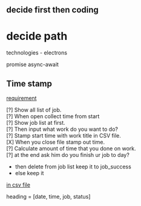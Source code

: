 ## decide first then coding 
# decide path 
technologies - electrons

promise 
async-await
## Time stamp
<u>requirement</u>

[?] Show all list of job. </br>
[?] When open collect time from start </br>
[?] Show job list at first. </br>
[?] Then input what work do you want to do? </br>
[?] Stamp start time with work title in CSV file. </br>
[X] When you close file stamp out time. </br>
[?] Calculate amount of time that you done on work. </br>
[?] at the end ask him do you finish ur job to day? </br>
- then delete from job list keep it to job_success
- else keep it 

<u>in csv file</u>

heading = [date, time, job, status]